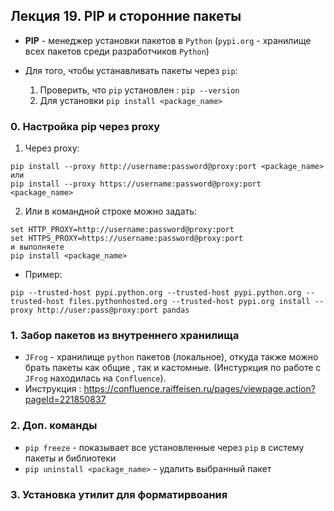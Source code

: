## Лекция 19. PIP и сторонние пакеты

* **PIP** - менеджер установки пакетов в `Python` (`pypi.org` - хранилище всех пакетов среди разработчиков `Python`)

* Для того, чтобы устанавливать пакеты через `pip`:
    1. Проверить, что `pip` установлен : `pip --version`
    2. Для установки `pip install <package_name>`

### 0. Настройка pip через proxy

1) Через proxy:

```
pip install --proxy http://username:password@proxy:port <package_name>
или
pip install --proxy https://username:password@proxy:port <package_name>
```

2) Или в командной строке можно задать:
```
set HTTP_PROXY=http://username:password@proxy:port
set HTTPS_PROXY=https://username:password@proxy:port
и выполняете
pip install <package_name>
```
* Пример:
```
pip --trusted-host pypi.python.org --trusted-host pypi.python.org --trusted-host files.pythonhosted.org --trusted-host pypi.org install --proxy http://user:pass@proxy:port pandas

```


### 1. Забор пакетов из внутреннего хранилища
* `JFrog` - хранилище `python` пакетов (локальное), откуда также можно брать пакеты как общие , так и кастомные. (Инстуркция по работе с `JFrog` находилась на `Confluence`).
* Инструкция : https://confluence.raiffeisen.ru/pages/viewpage.action?pageId=221850837

### 2. Доп. команды
* `pip freeze` - показывает все установленные через `pip` в систему пакеты и библиотеки
* `pip uninstall <package_name>` - удалить выбранный пакет

### 3. Установка утилит для форматирвоания